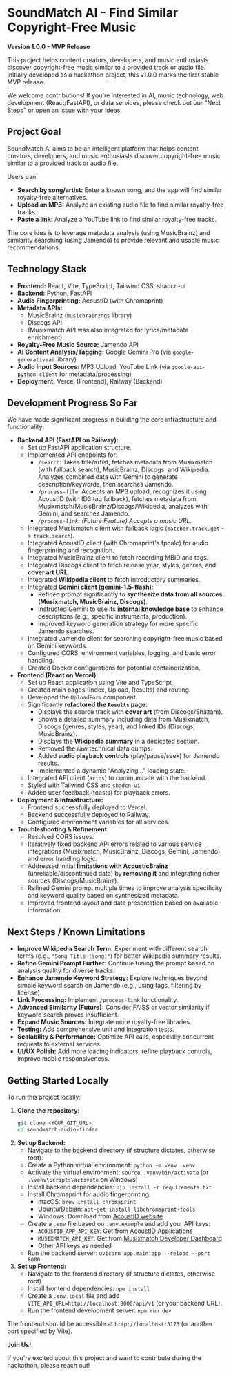 # SoundMatch AI - Find Similar Copyright-Free Music

**Version 1.0.0 - MVP Release**

This project helps content creators, developers, and music enthusiasts discover copyright-free music similar to a provided track or audio file. Initially developed as a hackathon project, this v1.0.0 marks the first stable MVP release.

We welcome contributions! If you're interested in AI, music technology, web development (React/FastAPI), or data services, please check out our "Next Steps" or open an issue with your ideas.

## Project Goal

SoundMatch AI aims to be an intelligent platform that helps content creators, developers, and music enthusiasts discover copyright-free music similar to a provided track or audio file.

Users can:
- **Search by song/artist:** Enter a known song, and the app will find similar royalty-free alternatives.
- **Upload an MP3:** Analyze an existing audio file to find similar royalty-free tracks.
- **Paste a link:** Analyze a YouTube link to find similar royalty-free tracks.

The core idea is to leverage metadata analysis (using MusicBrainz) and similarity searching (using Jamendo) to provide relevant and usable music recommendations.

## Technology Stack

- **Frontend:** React, Vite, TypeScript, Tailwind CSS, shadcn-ui
- **Backend:** Python, FastAPI
- **Audio Fingerprinting:** AcoustID (with Chromaprint)
- **Metadata APIs:**
    - MusicBrainz (`musicbrainzngs` library)
    - Discogs API
    - (Musixmatch API was also integrated for lyrics/metadata enrichment)
- **Royalty-Free Music Source:** Jamendo API
- **AI Content Analysis/Tagging:** Google Gemini Pro (via `google-generativeai` library)
- **Audio Input Sources:** MP3 Upload, YouTube Link (via `google-api-python-client` for metadata/processing)
- **Deployment:** Vercel (Frontend), Railway (Backend)

## Development Progress So Far

We have made significant progress in building the core infrastructure and functionality:

- **Backend API (FastAPI on Railway):**
    - Set up FastAPI application structure.
    - Implemented API endpoints for:
        - `/search`: Takes title/artist, fetches metadata from Musixmatch (with fallback search), MusicBrainz, Discogs, and Wikipedia. Analyzes combined data with Gemini to generate description/keywords, then searches Jamendo.
        - `/process-file`: Accepts an MP3 upload, recognizes it using AcoustID (with ID3 tag fallback), fetches metadata from Musixmatch/MusicBrainz/Discogs/Wikipedia, analyzes with Gemini, and searches Jamendo.
        - *`/process-link`: (Future Feature) Accepts a music URL.*
    - Integrated Musixmatch client with fallback logic (`matcher.track.get` -> `track.search`).
    - Integrated AcoustID client (with Chromaprint's fpcalc) for audio fingerprinting and recognition.
    - Integrated MusicBrainz client to fetch recording MBID and tags.
    - Integrated Discogs client to fetch release year, styles, genres, and **cover art URL**.
    - Integrated **Wikipedia client** to fetch introductory summaries.
    - Integrated **Gemini client (gemini-1.5-flash)**:
        - Refined prompt significantly to **synthesize data from all sources (Musixmatch, MusicBrainz, Discogs)**.
        - Instructed Gemini to use its **internal knowledge base** to enhance descriptions (e.g., specific instruments, production).
        - Improved keyword generation strategy for more specific Jamendo searches.
    - Integrated Jamendo client for searching copyright-free music based on Gemini keywords.
    - Configured CORS, environment variables, logging, and basic error handling.
    - Created Docker configurations for potential containerization.
- **Frontend (React on Vercel):**
    - Set up React application using Vite and TypeScript.
    - Created main pages (Index, Upload, Results) and routing.
    - Developed the `UploadForm` component.
    - Significantly **refactored the `Results` page**:
        - Displays the source track with **cover art** (from Discogs/Shazam).
        - Shows a detailed summary including data from Musixmatch, Discogs (genres, styles, year), and linked IDs (Discogs, MusicBrainz).
        - Displays the **Wikipedia summary** in a dedicated section.
        - Removed the raw technical data dumps.
        - Added **audio playback controls** (play/pause/seek) for Jamendo results.
        - Implemented a dynamic "Analyzing..." loading state.
    - Integrated API client (`axios`) to communicate with the backend.
    - Styled with Tailwind CSS and `shadcn-ui`.
    - Added user feedback (toasts) for playback errors.
- **Deployment & Infrastructure:**
    - Frontend successfully deployed to Vercel.
    - Backend successfully deployed to Railway.
    - Configured environment variables for all services.
- **Troubleshooting & Refinement:**
    - Resolved CORS issues.
    - Iteratively fixed backend API errors related to various service integrations (Musixmatch, MusicBrainz, Discogs, Gemini, Jamendo) and error handling logic.
    - Addressed initial **limitations with AcousticBrainz** (unreliable/discontinued data) by **removing it** and integrating richer sources (Discogs/MusicBrainz).
    - Refined Gemini prompt multiple times to improve analysis specificity and keyword quality based on synthesized metadata.
    - Improved frontend layout and data presentation based on available information.

## Next Steps / Known Limitations

- **Improve Wikipedia Search Term:** Experiment with different search terms (e.g., `"Song Title (song)"`) for better Wikipedia summary results.
- **Refine Gemini Prompt Further:** Continue tuning the prompt based on analysis quality for diverse tracks.
- **Enhance Jamendo Keyword Strategy:** Explore techniques beyond simple keyword search on Jamendo (e.g., using tags, filtering by license).
- **Link Processing:** Implement `/process-link` functionality.
- **Advanced Similarity (Future):** Consider FAISS or vector similarity if keyword search proves insufficient.
- **Expand Music Sources:** Integrate more royalty-free libraries.
- **Testing:** Add comprehensive unit and integration tests.
- **Scalability & Performance:** Optimize API calls, especially concurrent requests to external services.
- **UI/UX Polish:** Add more loading indicators, refine playback controls, improve mobile responsiveness.

## Getting Started Locally

To run this project locally:

1.  **Clone the repository:**
    ```bash
    git clone <YOUR_GIT_URL>
    cd soundmatch-audio-finder
    ```
2.  **Set up Backend:**
    - Navigate to the backend directory (if structure dictates, otherwise root).
    - Create a Python virtual environment: `python -m venv .venv`
    - Activate the virtual environment: `source .venv/bin/activate` (or `.\venv\Scripts\activate` on Windows)
    - Install backend dependencies: `pip install -r requirements.txt`
    - Install Chromaprint for audio fingerprinting: 
      - macOS: `brew install chromaprint`
      - Ubuntu/Debian: `apt-get install libchromaprint-tools`
      - Windows: Download from [AcoustID website](https://acoustid.org/chromaprint)
    - Create a `.env` file based on `.env.example` and add your API keys:
      - `ACOUSTID_APP_API_KEY`: Get from [AcoustID Applications](https://acoustid.org/applications)
      - `MUSIXMATCH_API_KEY`: Get from [Musixmatch Developer Dashboard](https://developer.musixmatch.com/)
      - Other API keys as needed
    - Run the backend server: `uvicorn app.main:app --reload --port 8000`
3.  **Set up Frontend:**
    - Navigate to the frontend directory (if structure dictates, otherwise root).
    - Install frontend dependencies: `npm install`
    - Create a `.env.local` file and add `VITE_API_URL=http://localhost:8000/api/v1` (or your backend URL).
    - Run the frontend development server: `npm run dev`

The frontend should be accessible at `http://localhost:5173` (or another port specified by Vite).

**Join Us!**

If you're excited about this project and want to contribute during the hackathon, please reach out!
